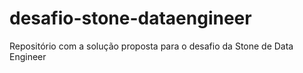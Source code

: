 # desafio-stone-dataengineer
Repositório com a solução proposta para o desafio da Stone de Data Engineer
